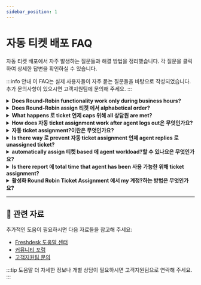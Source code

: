 ```yaml
---
sidebar_position: 1
---
```


# 자동 티켓 배포 FAQ

자동 티켓 배포에서 자주 발생하는 질문들과 해결 방법을 정리했습니다. 각 질문을 클릭하여 상세한 답변을 확인하실 수 있습니다.

:::info 안내
이 FAQ는 실제 사용자들이 자주 묻는 질문들을 바탕으로 작성되었습니다. 추가 문의사항이 있으시면 고객지원팀에 문의해 주세요.
:::

<details>
<summary><strong>Does Round-Robin functionality work only during business hours?</strong></summary>

round robin feature 또는 자동 assignment functionality would work whenever icon next 로 profile photo is togged 에. This is not tied 로 business hours. As 의 now, this feature will work irrespective 의 포털's business hours. Even 만약 agent turns 에 auto ticket assignment during **non-business hours**, system will continue assigning 티켓 로 that agent. workaround would be 로 not give agent permission 로 turn 에 자동 assignment 에 의해 unchecking **"Allow 상담원 로 change their availability 위해 자동 ticket assignment" -**this would give admins 로 control ticket assignment 그리고 could manually switch 에 round robin during business hours 에서 **대시보드 -> 사용 가능한 상담원 -> ticket assignment.** ****

</details>

<details>
<summary><strong>Does Round-Robin assign 티켓 에서 alphabetical order?</strong></summary>

auto-assignment feature will assign 티켓 로 상담원 as per order 에서 which they have been added 로 group. 위해 example, 만약 상담원 C, , 그리고 B are added 로 group 에서 that order 그리고 만약 they are all online 로 accept 티켓, 티켓 will also be assigned 에서 same order. Therefore, 만약 티켓 have 로 be assigned 에서 alphabetical order, please manually rearrange them accordingly 에서 **관리자 > 팀 > Groups > 클릭 에 편집** 로 achieve this.

</details>

<details>
<summary><strong>What happens 로 ticket 언제 caps 위해 all 상담원 are met?</strong></summary>

언제 all 사용 가능한 상담원 reach their ticket cap when you have 자동 assignment turned 에, new incoming 티켓 will be queued 에서 unassigned bucket. Please 확인하다 cap 에서**관리자 > 팀 > Groups > 클릭 에 편집**next 로 one you would want 로 확인하다 this 위해 그리고 see number listed 에서 maximum 티켓 per agent under **"Load Balanced ticket assignment."** These will be assigned 언제 any one 의 agent's ticket count falls below capped level.

</details>

<details>
<summary><strong>How does 자동 ticket assignment work after agent logs out은 무엇인가요?</strong></summary>

This depends 에 whether agent is part 의 groups 위해 which availability is managed centrally 에 의해 admins ( can be configured under 관리자-> Groups) ![이미지](https://s3.amazonaws.com/cdn.freshdesk.com/데이터/헬프데스크/attachments/production/50004910431/original/1q_n2S4M5IxsK9dbrkEcgKKX7lS9K1B7AQ.png?1646382490) **Case 1- 상담원 have ability 로 manage statuses****** 만약 상담원 have access 로 change their availability 에서 all groups that they're part 의, they become unavailable 위해 자동 assignment 언제 they log out. **Case 2- Agent's availability is centrally managed.****** 만약 agent is part 의 one 또는 more groups where availability is managed centrally 에 의해 Admins, agent's availability prior 로 logging out is considered 위해 자동 routing. 위해 example, say Agent 그리고 Agent B are part 의 groups where availability is managed centrally 에 의해 admins. Agent 's status is 사용 가능한 언제 they log out. Agent B's status is unavailable when they log out. 티켓 will continue being assigned 로 agent since they were 사용 가능한 에서 time 의 log out.

</details>

<details>
<summary><strong>자동 ticket assignment?이란은 무엇인가요?</strong></summary>

You can automatically assign 티켓 로 상담원 에서 다양한 groups 에 의해 enabling 자동 assignment option 위해 corresponding group. Below are steps 로 활성화 that; - 로그인 로 your Freshdesk 계정 as 관리자. - 이동 로 관리자 에서 menu. Under 팀, 클릭 에 Groups. - 선택 group 위해 which you want 로 활성화 자동 assignment 그리고 클릭 ‘편집’ icon. - Go 로 Group Properties 그리고 활성화 ‘자동 ticket assignment.’ - 선택 appropriate assignment mode 그리고 agent availability parameter. - 클릭 ‘저장’ 로 업데이트 group 설정. ![이미지](https://s3.amazonaws.com/cdn.freshdesk.com/데이터/헬프데스크/attachments/production/50008552935/original/ZF2Sn-8Si5T2MUCv2a5buA2ddDOS0Rch3A.gif?1686126546) Please 문의하다 로 [지원@freshdesk.com](mailto:지원@freshdesk.com) 만약 you require further assistance.

</details>

<details>
<summary><strong>Is there way 로 prevent 자동 ticket assignment 언제 agent replies 로 unassigned ticket?</strong></summary>

자동 ticket assignment would be caused 에 의해 action 의 automation rule that runs 에 ticket updates - 'Automatically assign ticket 로 first responder'. You could 비활성화 this rule 만약 you'd like 로 have ticket assigned before being responded 로. Go 로 **관리자 > Workflows > Automations > Ticket Updates** toggle this off.

</details>

<details>
<summary><strong>automatically assign 티켓 based 에 agent workload?할 수 있나요은 무엇인가요?</strong></summary>

Yes, Freshdesk has feature called **Load-based ticket assignment**, using which 티켓 could be assigned within group, based 에 current ticket load 위해 agent. Please 이동 로 **관리자 > 팀 > Groups > 클릭 에 편집**next 로 group 위해 which this feature has 로 be enabled 그리고 선택 **"Load Balanced Ticket Assignment"**radio button under 자동 ticket assignment.

</details>

<details>
<summary><strong>Is there report 에 total time that agent has been 사용 가능한 위해 ticket assignment?</strong></summary>

Currently, it is not possible 로 report 에 time duration 위해 which agent has been 사용 가능한 로 accept 티켓 through **"자동 ticket assignment"** feature. However, please 이동 로 **D****ashboard -> agent availability -> ticket assignment**where as 관리자 you would be able 로 see number 의 hours since 언제 agent has been automatically receiving 티켓.

</details>

<details>
<summary><strong>활성화 Round Robin Ticket Assignment 에서 my 계정?하는 방법은 무엇인가요?</strong></summary>

Within Freshdesk, you would have option 로 automatically assign 티켓 로 상담원 within group, 에서 round-robin. 로 활성화 자동 ticket assignment 위해 group, please 이동 로 **관리자 > 팀 > Groups >** 편집(corresponding 로 group) 그리고 turn 에 "**자동 Ticket Assignment**". You could 선택 mode 의 자동 Ticket assignment as " Round Robin". 참고: This feature is 사용 가능한 only 에서 Estate 그리고 Forest 요금제.

</details>

---

## 🔗 관련 자료

추가적인 도움이 필요하시면 다음 자료들을 참고해 주세요:

- [Freshdesk 도움말 센터](https://support.freshdesk.com)
- [커뮤니티 포럼](https://community.freshworks.com)
- [고객지원팀 문의](mailto:support@freshdesk.com)

:::tip 도움말
더 자세한 정보나 개별 상담이 필요하시면 고객지원팀으로 연락해 주세요.
:::
